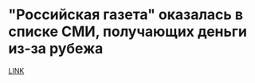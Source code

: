 # "Российская газета" оказалась в списке СМИ, получающих деньги из-за рубежа



[LINK](https://varlamov.ru/1662688.html)
